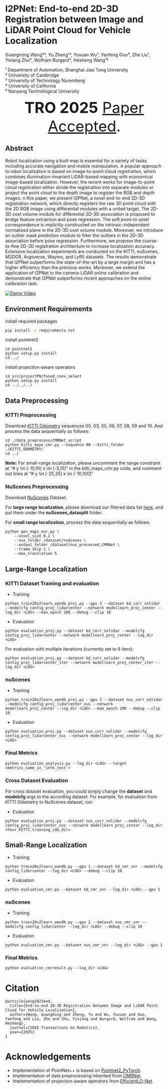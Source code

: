 # I2PNet: End-to-end 2D-3D Registration between Image and LiDAR Point Cloud for Vehicle Localization

Guangming Wang²*, Yu Zheng¹*, Yuxuan Wu¹, Yanfeng Guo⁴, Zhe Liu¹, Yixiang Zhu⁵, Wolfram Burgard³, Hesheng Wang¹†

¹ Department of Automation, Shanghai Jiao Tong University  
² University of Cambridge  
³ University of Technology Nuremberg  
⁴ University of California  
⁵ Nanyang Technological University

<font size=10> <p align="center"> **TRO 2025** [Paper Accepted](https://arxiv.org/abs/2306.11346).</p></font>

## Abstract
Robot localization using a built map is essential for a variety of tasks including accurate navigation and mobile manipulation. A popular approach to robot localization is based on image-to-point cloud registration, which combines illumination-invariant LiDAR-based mapping with economical image-based localization. However, the recent works for image-to-point cloud registration either divide the registration into separate modules or project the point cloud to the depth image to register the RGB and depth images. n this paper, we present I2PNet, a novel end-to-end 2D-3D registration network, which directly registers the raw 3D point cloud with the 2D RGB image using differential modules with a united target. The 2D-3D cost volume module for differential 2D-3D association is proposed to bridge feature extraction and pose regression. The soft point-to-pixel correspondence is implicitly constructed on the intrinsic-independent normalized plane in the 2D-3D cost volume module. Moreover, we introduce an outlier mask prediction module to filter the outliers in the 2D-3D association before pose regression. Furthermore, we propose the coarse-to-fine 2D-3D registration architecture to increase localization accuracy.  Extensive localization experiments are conducted on the KITTI, nuScenes, M2DGR, Argoverse, Waymo, and Lyft5 datasets. The results demonstrate that I2PNet outperforms the state-of-the-art by a large margin and has a higher efficiency than the previous works. Moreover, we extend the application of I2PNet to the camera-LiDAR online calibration and demonstrate that I2PNet outperforms recent approaches on the online calibration task.


[![Demo Video](https://img.youtube.com/vi/l2A6temRAg8/0.jpg)](https://www.youtube.com/watch?v=l2A6temRAg8)



## Environment Requirements
install required packages
```bash
pip install -r requirements.txt
```
install pointnet2
```shell
cd pointnet2
python setup.py install
cd ../
```
install projection-aware operators
```shell
cd src/projectPN/fused_conv_select
python setup.py install
cd ../../../
```
## Data Preprocessing
### KITTI Preprocessing
Download [KITTI Odometry](https://www.cvlibs.net/datasets/kitti/eval_odometry.php) sequences 00, 03, 05, 06, 07, 08, 09 and 10. And process the data sequentially as follows: 
```shell
cd ./data_preprocess/CMRNet_script
python kitti_maps_cmr.py --sequence 00 --kitti_folder ./KITTI_ODOMETRY/
cd ../
```
**Note:** For small-range localization, please uncomment the range constraint at “# y \in [-10,10] x \in [-5,15]” in the kitti_maps_cmr.py code, and comment out lines at “# y \in [-25,25] x \in [-10,100]” 
### NuScenes Preprocessing
Download [NuScenes](https://www.nuscenes.org/nuscenes) Dataset. 

For **large range localization**, please download our filtered data list [here](https://drive.google.com/file/d/1OXgY8pp3vMfMLr5DsDVPRqHAKEdo-dMG/view?usp=sharing), and put them under the **nuScenes_datasplit** folder.

For **small range localization**, process the data sequentially as follows: 
```shell
python gen_maps_our.py \
    --voxel_size 0.1 \
    --nus_folder /dataset/nuScenes \
    --output_folder /dataset/nus_processed_CMRNet \
    --frame_skip 2 \
    --max_translation 5
```

## Large-Range Localization
### KITTI Dataset Training and evaluation
- Training
```shell
python train20v2learn_wandb_proj.py --gpu 3 --dataset kd_corr_nolidar --modelcfg config_proj_lidarcenter --network modellearn_proj_center --log_dir <LOG> --max_epoch 200 --debug --clip 10
```
- Evaluation
```shell
python evaluation_proj.py --dataset kd_corr_nolidar --modelcfg config_proj_lidarcenter --network modellearn_proj_center --log_dir <LOG>
```
For evaluation with multiple iterations (currently set to 6 iters):
```shell
python evaluation_proj.py --dataset kd_corr_nolidar --modelcfg config_proj_lidarcenter_iter --network modellearn_proj_center_iter --log_dir <LOG>
```

### nuScenes
- Training
```shell
python train20v2learn_wandb_proj.py --gpu 3 --dataset nus_corr_nolidar --modelcfg config_proj_lidarcenter_nus --network modellearn_proj_center --log_dir <LOG> --max_epoch 200 --debug --clip 10
```
- Evaluation
```shell
python evaluation_proj.py --dataset nus_corr_nolidar --modelcfg config_proj_lidarcenter_nus --network modellearn_proj_center --log_dir <LOG>
```

### Final Metrics
```shell
python evaluation_analysis.py --log_dir <LOG> --target <metrics_name_in_'info_test'>
```
### Cross Dataset Evaluation
For cross dataset evaluation, you could simply change the **dataset** and **modelcfg** args to the according dataset. For example, for evaluation from KITTI Odometry to NuScenes dataset, run:
- Evaluation
```shell
python evaluation_proj.py --dataset nus_corr_nolidar --modelcfg config_proj_lidarcenter_nus --network modellearn_proj_center --log_dir <Your_KITTI_training_LOG_dir>
```


## Small-Range Localization
- Training
```shell
python train20v2learn_wandb.py --gpu 1 --dataset kd_cmr_snr --modelcfg config_lidarcenter --log_dir <LOG> --debug --clip 10
```
- Evaluation
```shell
python evaluation_cmr.py --dataset kd_cmr_snr --log_dir <LOG> --gpu 1
```

### nuScenes
- Training
```shell
python train20v2learn_wandb.py --gpu 2 --dataset nus_cmr_snr --modelcfg config_lidarcenter --log_dir <LOG> --debug --clip 10
```
- Evaluation
```shell
python evaluation_cmr.py --dataset nus_cmr_snr --log_dir <LOG> --gpu 1
```

### Final Metrics
```shell
python evaluation_cmrresult.py --log_dir <LOG>
```

# Citation

```
@article{wang2023end,
  title={End-to-end 2D-3D Registration between Image and LiDAR Point Cloud for Vehicle Localization},
  author={Wang, Guangming and Zheng, Yu and Wu, Yuxuan and Guo, Yanfeng and Liu, Zhe and Zhu, Yixiang and Burgard, Wolfram and Wang, Hesheng},
  journal={IEEE Transactions on Robotics},
  year={2025}
}
```


# Acknowledgements
* Implementation of PointNet++ is based on [Pointnet2_PyTorch](https://github.com/erikwijmans/Pointnet2_PyTorch).
* Implementation of data preprocessing inherited from [CMRNet](https://github.com/cattaneod/CMRNet).
* Implementation of projection-aware operators from [EfficientLO-Net](https://github.com/IRMVLab/EfficientLO-Net).